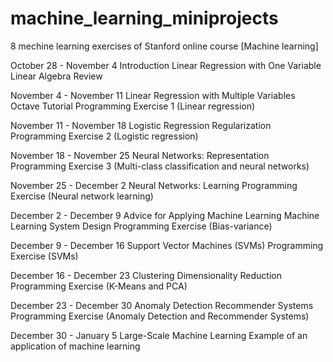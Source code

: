 machine_learning_miniprojects
=============================

8 mechine learning exercises of Stanford online course [Machine learning]

October 28 - November 4
Introduction
Linear Regression with One Variable
Linear Algebra Review


November 4 - November 11
Linear Regression with Multiple Variables
Octave Tutorial
Programming Exercise 1
(Linear regression)

November 11 - November 18
Logistic Regression
Regularization
Programming Exercise 2 
(Logistic regression)

November 18 - November 25
Neural Networks: Representation
Programming Exercise 3 
(Multi-class classification and neural networks)

November 25 - December 2
Neural Networks: Learning
Programming Exercise 
(Neural network learning)

December 2 - December 9
Advice for Applying Machine Learning
Machine Learning System Design
Programming Exercise (Bias-variance)

December 9 - December 16
Support Vector Machines (SVMs)
Programming Exercise (SVMs)

December 16 - December 23
Clustering
Dimensionality Reduction
Programming Exercise (K-Means and PCA)

December 23 - December 30
Anomaly Detection
Recommender Systems
Programming Exercise 
(Anomaly Detection and Recommender Systems)

December 30 - January 5
Large-Scale Machine Learning
Example of an application of machine learning
